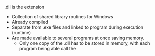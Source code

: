 .dll is the extension

- Collection of shared library routines for Windows
- Already compiled
- Separate from .exe files and linked to program during execution (runtime)
- Are made available to several programs at once saving memory.
	- Only one copy of the .dll has to be stored in memory, with each program being able call the 